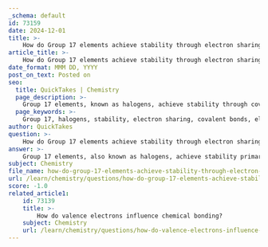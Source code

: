```yaml
---
_schema: default
id: 73159
date: 2024-12-01
title: >-
    How do Group 17 elements achieve stability through electron sharing?
article_title: >-
    How do Group 17 elements achieve stability through electron sharing?
date_format: MMM DD, YYYY
post_on_text: Posted on
seo:
  title: QuickTakes | Chemistry
  page_description: >-
    Group 17 elements, known as halogens, achieve stability through covalent bonding by sharing electrons with other atoms, allowing them to complete their valence shell and attain a stable electronic configuration.
  page_keywords: >-
    Group 17, halogens, stability, electron sharing, covalent bonds, electron configuration, octet rule, anion, electronegativity, hydrogen chloride, diatomic molecules
author: QuickTakes
question: >-
    How do Group 17 elements achieve stability through electron sharing?
answer: >-
    Group 17 elements, also known as halogens, achieve stability primarily through the sharing of electrons in covalent bonds. These elements have a general electronic configuration of $ns^2np^5$, which means they possess seven electrons in their outermost shell. To attain a stable octet configuration, halogens require one additional electron.\n\nHalogens can achieve this stability in two main ways: by gaining an electron to form an anion (with an oxidation state of -1) or by sharing an electron with another atom through covalent bonding. When halogens bond with non-metals, they typically form covalent bonds, where the atoms share electrons. This sharing occurs between atoms that have comparable electronegativities, allowing them to effectively stabilize their electron configurations.\n\nFor example, when chlorine (Cl) bonds with hydrogen (H), they share one pair of electrons, resulting in the formation of hydrogen chloride (HCl). This covalent bond allows both atoms to achieve a more stable electronic arrangement. The ability of halogens to form diatomic molecules (e.g., Cl₂, F₂) is also a result of this electron sharing, where two halogen atoms share a pair of electrons to complete their octets.\n\nIn summary, Group 17 elements achieve stability through covalent bonding by sharing electrons, which allows them to complete their valence shell and attain a stable electronic configuration.
subject: Chemistry
file_name: how-do-group-17-elements-achieve-stability-through-electron-sharing.md
url: /learn/chemistry/questions/how-do-group-17-elements-achieve-stability-through-electron-sharing
score: -1.0
related_article1:
    id: 73139
    title: >-
        How do valence electrons influence chemical bonding?
    subject: Chemistry
    url: /learn/chemistry/questions/how-do-valence-electrons-influence-chemical-bonding
---
```


&nbsp;